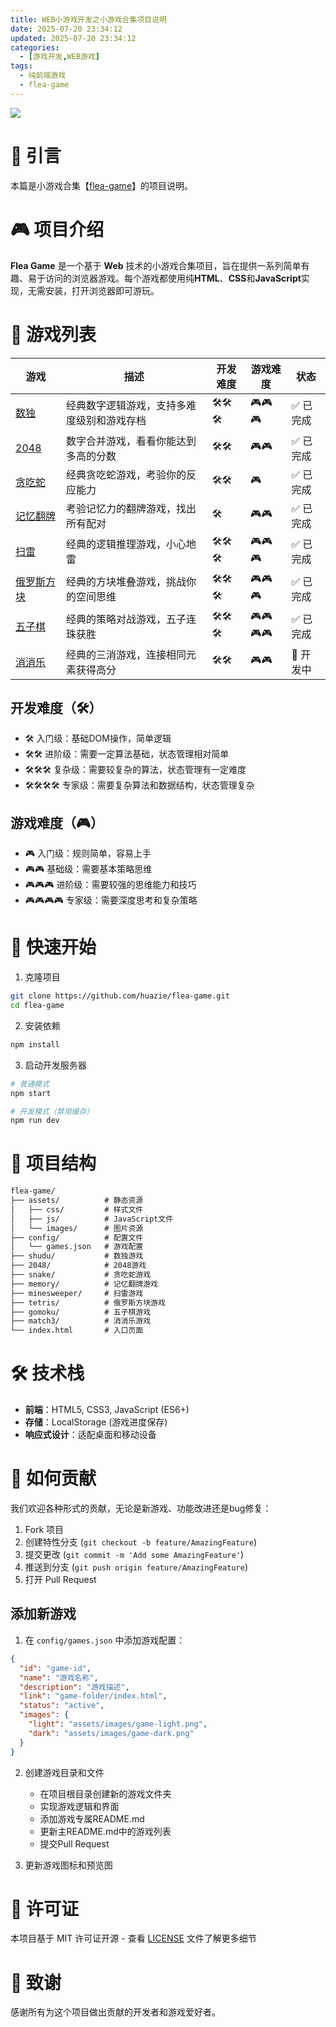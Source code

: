 ```yaml
---
title: WEB小游戏开发之小游戏合集项目说明
date: 2025-07-20 23:34:12
updated: 2025-07-20 23:34:12
categories:
  - [游戏开发,WEB游戏]
tags:
  - 纯前端游戏
  - flea-game
---
```


![](/images/flea-game.png)

# 📖 引言

本篇是小游戏合集【[flea-game](https://github.com/huazie/flea-game/)】的项目说明。

<!-- more -->

# 🎮 项目介绍

**Flea Game** 是一个基于 **Web** 技术的小游戏合集项目，旨在提供一系列简单有趣、易于访问的浏览器游戏。每个游戏都使用纯**HTML**、**CSS**和**JavaScript**实现，无需安装，打开浏览器即可游玩。

# 🎯 游戏列表

| 游戏 | 描述 | 开发难度 | 游戏难度 | 状态 |
|------|------|----------|-----------|------|
| [数独](https://github.com/huazie/flea-game/tree/main/shudu/) | 经典数字逻辑游戏，支持多难度级别和游戏存档 | 🛠️🛠️🛠️ | 🎮🎮🎮 | ✅ 已完成 |
| [2048](https://github.com/huazie/flea-game/tree/main/2048/) | 数字合并游戏，看看你能达到多高的分数 | 🛠️🛠️ | 🎮🎮 | ✅ 已完成 |
| [贪吃蛇](https://github.com/huazie/flea-game/tree/main/snake/) | 经典贪吃蛇游戏，考验你的反应能力 | 🛠️🛠️ | 🎮 | ✅ 已完成 |
| [记忆翻牌](https://github.com/huazie/flea-game/tree/main/memory/) | 考验记忆力的翻牌游戏，找出所有配对 | 🛠️ | 🎮🎮 | ✅ 已完成 |
| [扫雷](https://github.com/huazie/flea-game/tree/main/minesweeper/) | 经典的逻辑推理游戏，小心地雷 | 🛠️🛠️🛠️ | 🎮🎮🎮 | ✅ 已完成 |
| [俄罗斯方块](https://github.com/huazie/flea-game/tree/main/tetris/) | 经典的方块堆叠游戏，挑战你的空间思维 | 🛠️🛠️🛠️ | 🎮🎮🎮 | ✅ 已完成 |
| [五子棋](https://github.com/huazie/flea-game/tree/main/gomoku/) | 经典的策略对战游戏，五子连珠获胜 | 🛠️🛠️🛠️ | 🎮🎮🎮🎮 | ✅ 已完成 |
| [消消乐](https://github.com/huazie/flea-game/tree/main/match3/) | 经典的三消游戏，连接相同元素获得高分 | 🛠️🛠️ | 🎮🎮 | 🚧 开发中 |

## 开发难度（🛠️）
- 🛠️ 入门级：基础DOM操作，简单逻辑
- 🛠️🛠️ 进阶级：需要一定算法基础，状态管理相对简单
- 🛠️🛠️🛠️ 复杂级：需要较复杂的算法，状态管理有一定难度
- 🛠️🛠️🛠️🛠️ 专家级：需要复杂算法和数据结构，状态管理复杂

## 游戏难度（🎮）
- 🎮 入门级：规则简单，容易上手
- 🎮🎮 基础级：需要基本策略思维
- 🎮🎮🎮 进阶级：需要较强的思维能力和技巧
- 🎮🎮🎮🎮 专家级：需要深度思考和复杂策略

# 🚀 快速开始

1. 克隆项目
```bash
git clone https://github.com/huazie/flea-game.git
cd flea-game
```

2. 安装依赖
```bash
npm install
```

3. 启动开发服务器
```bash
# 普通模式
npm start

# 开发模式（禁用缓存）
npm run dev
```

# 📂 项目结构

```txt
flea-game/
├── assets/          # 静态资源
│   ├── css/         # 样式文件
│   ├── js/          # JavaScript文件
│   └── images/      # 图片资源
├── config/          # 配置文件
│   └── games.json   # 游戏配置
├── shudu/           # 数独游戏
├── 2048/            # 2048游戏
├── snake/           # 贪吃蛇游戏
├── memory/          # 记忆翻牌游戏
├── minesweeper/     # 扫雷游戏
├── tetris/          # 俄罗斯方块游戏
├── gomoku/          # 五子棋游戏
├── match3/          # 消消乐游戏
└── index.html       # 入口页面
```

# 🛠️ 技术栈

- **前端**：HTML5, CSS3, JavaScript (ES6+)
- **存储**：LocalStorage (游戏进度保存)
- **响应式设计**：适配桌面和移动设备

# 🤝 如何贡献

我们欢迎各种形式的贡献，无论是新游戏、功能改进还是bug修复：

1. Fork 项目
2. 创建特性分支 (`git checkout -b feature/AmazingFeature`)
3. 提交更改 (`git commit -m 'Add some AmazingFeature'`)
4. 推送到分支 (`git push origin feature/AmazingFeature`)
5. 打开 Pull Request

## 添加新游戏

1. 在 `config/games.json` 中添加游戏配置：
```json
{
  "id": "game-id",
  "name": "游戏名称",
  "description": "游戏描述",
  "link": "game-folder/index.html",
  "status": "active",
  "images": {
    "light": "assets/images/game-light.png",
    "dark": "assets/images/game-dark.png"
  }
}
```

2. 创建游戏目录和文件

   - 在项目根目录创建新的游戏文件夹
   - 实现游戏逻辑和界面
   - 添加游戏专属README.md
   - 更新主README.md中的游戏列表
   - 提交Pull Request

3. 更新游戏图标和预览图

# 📜 许可证

本项目基于 MIT 许可证开源 - 查看 [LICENSE](https://github.com/huazie/flea-game/blob/main/LICENSE) 文件了解更多细节

# 👏 致谢

感谢所有为这个项目做出贡献的开发者和游戏爱好者。